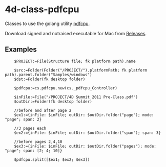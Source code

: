 # 4d-class-pdfcpu
Classes to use the golang utility [pdfcpu](https://pdfcpu.io).

Download signed and notraised executable for Mac from [Releases](https://github.com/miyako/4d-class-pdfcpu/releases).

## Examples

```4d
	$PROJECT:=File(Structure file; fk platform path).name
	
	$src:=Folder(Folder("/PROJECT/").platformPath; fk platform path).parent.folder("Samples/windows")
	$dst:=Folder(fk desktop folder)
	
	$pdfcpu:=cs.pdfcpu.new(cs._pdfcpu_Controller)
	
	$inFile:=File("/PROJECT/4D Summit 2011 Pre-Class.pdf")
	$outDir:=Folder(fk desktop folder)
	
	//before and after page 2
	$ex1:={inFile: $inFile; outDir: $outDir.folder("page"); mode: "page"; span: 2}
	
	//3 pages each
	$ex2:={inFile: $inFile; outDir: $outDir.folder("span"); span: 3}
	
	//before pages 2,4,10
	$ex3:={inFile: $inFile; outDir: $outDir.folder("pages"); mode: "page"; span: [2; 4; 10]}
	
	$pdfcpu.split([$ex1; $ex2; $ex3])
```
